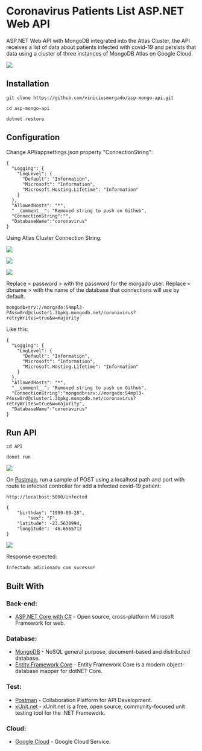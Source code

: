 # Coronavirus Patients List ASP.NET Web API

ASP.NET Web API with MongoDB integrated into the Atlas Cluster, the API receives a list of data about patients infected with covid-19 and persists that data using a cluster of three instances of MongoDB Atlas on Google Cloud.

<img src="https://github.com/viniciusmorgado/asp-mongo-api/blob/main/Assets/ClusterScreenshot2020-12-06%20010018.png"></img>

## Installation
```
git clone https://github.com/viniciusmorgado/asp-mongo-api.git
```

```
cd asp-mongo-api
```

```
dotnet restore
```
## Configuration

Change API/appsettings.json property "ConnectionString":

```
{
  "Logging": {
    "LogLevel": {
      "Default": "Information",
      "Microsoft": "Information",
      "Microsoft.Hosting.Lifetime": "Information"
    }
  },
  "AllowedHosts": "*",
  "__comment__": "Removed string to push on Github",
  "ConnectionString":"",
  "DatabaseName":"coronavirus"
}
```
Using Atlas Cluster Connection String:

<img src="https://github.com/viniciusmorgado/asp-mongo-api/blob/main/Assets/ClusterConnectScreenshot2020-12-06%20013338.png"></img>

<img src="https://github.com/viniciusmorgado/asp-mongo-api/blob/main/Assets/ConnectScreenshot2020-12-06%20013416.png"></img>

<img src="https://github.com/viniciusmorgado/asp-mongo-api/blob/main/Assets/StrintConnection.png"></img>

Replace < password > with the password for the morgado user. Replace < dbname > with the name of the database that connections will use by default.  
```
mongodb+srv://morgado:S4mpl3-P4ssw0rd@cluster1.3bpkg.mongodb.net/coronavirus?retryWrites=true&w=majority
```
Like this:

```
{
  "Logging": {
    "LogLevel": {
      "Default": "Information",
      "Microsoft": "Information",
      "Microsoft.Hosting.Lifetime": "Information"
    }
  },
  "AllowedHosts": "*",
  "__comment__": "Removed string to push on Github",
  "ConnectionString":"mongodb+srv://morgado:S4mpl3-P4ssw0rd@cluster1.3bpkg.mongodb.net/coronavirus?retryWrites=true&w=majority",
  "DatabaseName":"coronavirus"
}
```
## Run API

```
cd API
```
```
donet run
```
<img src="https://github.com/viniciusmorgado/asp-mongo-api/blob/main/Assets/RunningScreenshot%202020-12-06%20015054.png"></img>

On [Postman](https://www.postman.com/), run a sample of POST using a localhost path and port with route to infected controller for add a infected covid-19 patient:

```
http://localhost:5000/infected
```
```
{
	"birthday": "1999-09-28",
    	"sex": "F",
	"latitude": -23.5630994,
	"longitude": -46.6565712
}
```
<img src="https://github.com/viniciusmorgado/asp-mongo-api/blob/main/Assets/PostmanScreenshot%202020-12-06%20015926.png"></img>

Response expected:
```
Infectado adicionado com sucesso!
```

## Built With

### Back-end:
* [ASP.NET Core with C#](https://docs.microsoft.com/en-us/aspnet/core/?view=aspnetcore-5.0) - Open source, cross-platform Microsoft Framework for web.

### Database:
* [MongoDB](https://www.mongodb.com/) - NoSQL general purpose, document-based and distributed database.
* [Entity Framework Core](https://docs.microsoft.com/en-us/ef/) - Entity Framework Core is a modern object-database mapper for dotNET Core.

### Test:
* [Postman](https://www.postman.com/) - Collaboration Platform for API Development.
* [xUnit.net](https://xunit.net/) - xUnit.net is a free, open source, community-focused unit testing tool for the .NET Framework.

### Cloud:
* [Google Cloud](https://cloud.google.com/) - Google Cloud Service.

